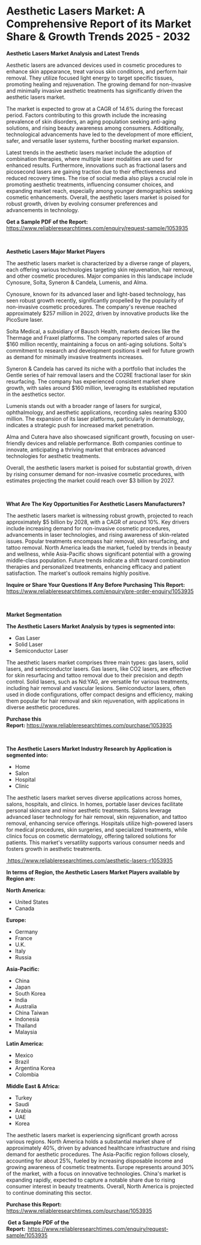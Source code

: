 <p><h1>Aesthetic Lasers Market: A Comprehensive Report of its Market Share & Growth Trends 2025 - 2032</h1></p><p><strong>Aesthetic Lasers Market Analysis and Latest Trends</strong></p>
<p><p>Aesthetic lasers are advanced devices used in cosmetic procedures to enhance skin appearance, treat various skin conditions, and perform hair removal. They utilize focused light energy to target specific tissues, promoting healing and rejuvenation. The growing demand for non-invasive and minimally invasive aesthetic treatments has significantly driven the aesthetic lasers market.</p><p>The market is expected to grow at a CAGR of 14.6% during the forecast period. Factors contributing to this growth include the increasing prevalence of skin disorders, an aging population seeking anti-aging solutions, and rising beauty awareness among consumers. Additionally, technological advancements have led to the development of more efficient, safer, and versatile laser systems, further boosting market expansion.</p><p>Latest trends in the aesthetic lasers market include the adoption of combination therapies, where multiple laser modalities are used for enhanced results. Furthermore, innovations such as fractional lasers and picosecond lasers are gaining traction due to their effectiveness and reduced recovery times. The rise of social media also plays a crucial role in promoting aesthetic treatments, influencing consumer choices, and expanding market reach, especially among younger demographics seeking cosmetic enhancements. Overall, the aesthetic lasers market is poised for robust growth, driven by evolving consumer preferences and advancements in technology.</p></p>
<p><strong>Get a Sample PDF of the Report:&nbsp;</strong> <a href="https://www.reliableresearchtimes.com/enquiry/request-sample/1053935?utm_campaign=2997&utm_medium=2&utm_source=Github&utm_content=ia&utm_term=13042025&utm_id=aesthetic-lasers">https://www.reliableresearchtimes.com/enquiry/request-sample/1053935</a></p>
<p>&nbsp;</p>
<p><strong>Aesthetic Lasers Major Market Players</strong></p>
<p><p>The aesthetic lasers market is characterized by a diverse range of players, each offering various technologies targeting skin rejuvenation, hair removal, and other cosmetic procedures. Major companies in this landscape include Cynosure, Solta, Syneron & Candela, Lumenis, and Alma.</p><p>Cynosure, known for its advanced laser and light-based technology, has seen robust growth recently, significantly propelled by the popularity of non-invasive cosmetic procedures. The company's revenue reached approximately $257 million in 2022, driven by innovative products like the PicoSure laser.</p><p>Solta Medical, a subsidiary of Bausch Health, markets devices like the Thermage and Fraxel platforms. The company reported sales of around $160 million recently, maintaining a focus on anti-aging solutions. Solta's commitment to research and development positions it well for future growth as demand for minimally invasive treatments increases.</p><p>Syneron & Candela has carved its niche with a portfolio that includes the Gentle series of hair removal lasers and the CO2RE fractional laser for skin resurfacing. The company has experienced consistent market share growth, with sales around $160 million, leveraging its established reputation in the aesthetics sector.</p><p>Lumenis stands out with a broader range of lasers for surgical, ophthalmology, and aesthetic applications, recording sales nearing $300 million. The expansion of its laser platforms, particularly in dermatology, indicates a strategic push for increased market penetration.</p><p>Alma and Cutera have also showcased significant growth, focusing on user-friendly devices and reliable performance. Both companies continue to innovate, anticipating a thriving market that embraces advanced technologies for aesthetic treatments.</p><p>Overall, the aesthetic lasers market is poised for substantial growth, driven by rising consumer demand for non-invasive cosmetic procedures, with estimates projecting the market could reach over $3 billion by 2027.</p></p>
<p>&nbsp;</p>
<p><strong>What Are The Key Opportunities For Aesthetic Lasers Manufacturers?</strong></p>
<p><p>The aesthetic lasers market is witnessing robust growth, projected to reach approximately $5 billion by 2028, with a CAGR of around 10%. Key drivers include increasing demand for non-invasive cosmetic procedures, advancements in laser technologies, and rising awareness of skin-related issues. Popular treatments encompass hair removal, skin resurfacing, and tattoo removal. North America leads the market, fueled by trends in beauty and wellness, while Asia-Pacific shows significant potential with a growing middle-class population. Future trends indicate a shift toward combination therapies and personalized treatments, enhancing efficacy and patient satisfaction. The market's outlook remains highly positive.</p></p>
<p><strong>Inquire or Share Your Questions If Any Before Purchasing This Report:</strong> <a href="https://www.reliableresearchtimes.com/enquiry/pre-order-enquiry/1053935?utm_campaign=2997&utm_medium=2&utm_source=Github&utm_content=ia&utm_term=13042025&utm_id=aesthetic-lasers">https://www.reliableresearchtimes.com/enquiry/pre-order-enquiry/1053935</a></p>
<p>&nbsp;</p>
<p><strong>Market Segmentation</strong></p>
<p><strong>The Aesthetic Lasers Market Analysis by types is segmented into:</strong></p>
<p><ul><li>Gas Laser</li><li>Solid Laser</li><li>Semiconductor Laser</li></ul></p>
<p><p>The aesthetic lasers market comprises three main types: gas lasers, solid lasers, and semiconductor lasers. Gas lasers, like CO2 lasers, are effective for skin resurfacing and tattoo removal due to their precision and depth control. Solid lasers, such as Nd:YAG, are versatile for various treatments, including hair removal and vascular lesions. Semiconductor lasers, often used in diode configurations, offer compact designs and efficiency, making them popular for hair removal and skin rejuvenation, with applications in diverse aesthetic procedures.</p></p>
<p><strong>Purchase this Report:&nbsp;</strong><a href="https://www.reliableresearchtimes.com/purchase/1053935?utm_campaign=2997&utm_medium=2&utm_source=Github&utm_content=ia&utm_term=13042025&utm_id=aesthetic-lasers">https://www.reliableresearchtimes.com/purchase/1053935</a></p>
<p>&nbsp;</p>
<p><strong>The Aesthetic Lasers Market Industry Research by Application is segmented into:</strong></p>
<p><ul><li>Home</li><li>Salon</li><li>Hospital</li><li>Clinic</li></ul></p>
<p><p>The aesthetic lasers market serves diverse applications across homes, salons, hospitals, and clinics. In homes, portable laser devices facilitate personal skincare and minor aesthetic treatments. Salons leverage advanced laser technology for hair removal, skin rejuvenation, and tattoo removal, enhancing service offerings. Hospitals utilize high-powered lasers for medical procedures, skin surgeries, and specialized treatments, while clinics focus on cosmetic dermatology, offering tailored solutions for patients. This market's versatility supports various consumer needs and fosters growth in aesthetic treatments.</p></p>
<p><a href="https://www.reliableresearchtimes.com/aesthetic-lasers-r1053935?utm_campaign=2997&utm_medium=2&utm_source=Github&utm_content=ia&utm_term=13042025&utm_id=aesthetic-lasers">&nbsp;https://www.reliableresearchtimes.com/aesthetic-lasers-r1053935</a></p>
<p><strong>In terms of Region, the Aesthetic Lasers Market Players available by Region are:</strong></p>
<p>
    <p> <strong> North America: </strong>
        <ul>
            <li>United States</li>
            <li>Canada</li>
        </ul>
        </p> 
    <p> <strong> Europe: </strong>
        <ul>
            <li>Germany</li>
            <li>France</li>
            <li>U.K.</li>
            <li>Italy</li>
            <li>Russia</li>
        </ul>
        </p> 
    <p> <strong> Asia-Pacific: </strong>
        <ul>
            <li>China</li>
            <li>Japan</li>
            <li>South Korea</li>
            <li>India</li>
            <li>Australia</li>
            <li>China Taiwan</li>
            <li>Indonesia</li>
            <li>Thailand</li>
            <li>Malaysia</li>
        </ul>
        </p> 
    <p> <strong> Latin America: </strong>
        <ul>
            <li>Mexico</li>
            <li>Brazil</li>
            <li>Argentina Korea</li>
            <li>Colombia</li>
        </ul>
        </p> 
    <p> <strong> Middle East & Africa: </strong>
        <ul>
            <li>Turkey</li>
            <li>Saudi</li>
            <li>Arabia</li>
            <li>UAE</li>
            <li>Korea</li>
        </ul>
    </p>
    </p>
<p><p>The aesthetic lasers market is experiencing significant growth across various regions. North America holds a substantial market share of approximately 40%, driven by advanced healthcare infrastructure and rising demand for aesthetic procedures. The Asia-Pacific region follows closely, accounting for about 25%, fueled by increasing disposable income and growing awareness of cosmetic treatments. Europe represents around 30% of the market, with a focus on innovative technologies. China's market is expanding rapidly, expected to capture a notable share due to rising consumer interest in beauty treatments. Overall, North America is projected to continue dominating this sector.</p></p>
<p><strong>Purchase this Report: </strong><a href="https://www.reliableresearchtimes.com/purchase/1053935?utm_campaign=2997&utm_medium=2&utm_source=Github&utm_content=ia&utm_term=13042025&utm_id=aesthetic-lasers">https://www.reliableresearchtimes.com/purchase/1053935</a></p>
<p>&nbsp;<strong>Get a Sample PDF of the Report:&nbsp;&nbsp;</strong><a href="https://www.reliableresearchtimes.com/enquiry/request-sample/1053935?utm_campaign=2997&utm_medium=2&utm_source=Github&utm_content=ia&utm_term=13042025&utm_id=aesthetic-lasers">https://www.reliableresearchtimes.com/enquiry/request-sample/1053935</a></p>
<p><strong></strong></p>
<p><p></p><p></p><p></p></p>